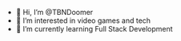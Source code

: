 - 👋 Hi, I’m @TBNDoomer
- 👀 I’m interested in video games and tech
- 🌱 I’m currently learning Full Stack Development

<!---
TBNDoomer/TBNDoomer is a ✨ special ✨ repository because its `README.md` (this file) appears on your GitHub profile.
You can click the Preview link to take a look at your changes.
--->
